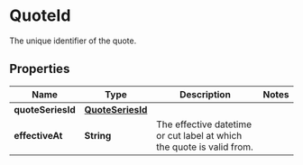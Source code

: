 

# QuoteId

The unique identifier of the quote.

## Properties

| Name | Type | Description | Notes |
|------------ | ------------- | ------------- | -------------|
|**quoteSeriesId** | [**QuoteSeriesId**](QuoteSeriesId.md) |  |  |
|**effectiveAt** | **String** | The effective datetime or cut label at which the quote is valid from. |  |



